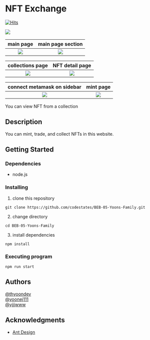 # NFT Exchange

[![Hits](https://hits.sh/github.com/codestates/BEB-05-Yoons-Family.svg)](https://hits.sh/github.com/codestates/BEB-05-Yoons-Family/)

<!-- Simple overview of use/purpose. -->

![](https://user-images.githubusercontent.com/64685759/184424705-a907f219-6525-4a7e-b792-ace6f8f013c2.png)

|                                                 main page                                                  |                                             main page section                                              |
| :--------------------------------------------------------------------------------------------------------: | :--------------------------------------------------------------------------------------------------------: |
| ![](https://user-images.githubusercontent.com/64685759/184424157-f466eb9d-5cb9-4e52-9685-e09d003ea928.png) | ![](https://user-images.githubusercontent.com/64685759/184424181-bdd41d0c-4000-4f2b-b2b6-0c60faefe648.png) |

|                                              collections page                                              |                                              NFT detail page                                               |
| :--------------------------------------------------------------------------------------------------------: | :--------------------------------------------------------------------------------------------------------: |
| ![](https://user-images.githubusercontent.com/64685759/184424174-68baf827-3e50-4ca5-be0d-291f5d59ccc0.png) | ![](https://user-images.githubusercontent.com/64685759/184424166-1a23e791-5d75-49e8-9072-7ec4332dbb41.png) |

|                                        connect metamask on sidebar                                         |                                                 mint page                                                  |
| :--------------------------------------------------------------------------------------------------------: | :--------------------------------------------------------------------------------------------------------: |
| ![](https://user-images.githubusercontent.com/64685759/184424173-4590f5d6-c7e3-48c5-9ae5-4bbf76361bd4.png) | ![](https://user-images.githubusercontent.com/64685759/184424169-d44e4270-a044-4541-8d55-27a24c3e9c73.png) |

You can view NFT from a collection

## Description

<!-- An in-depth paragraph about your project and overview of use. -->

You can mint, trade, and collect NFTs in this website.

## Getting Started

### Dependencies

<!-- * Describe any prerequisites, libraries, OS version, etc., needed before installing program. -->

- node.js

### Installing

<!-- * How/where to download your program
* Any modifications needed to be made to files/folders -->

1. clone this repository

```
git clone https://github.com/codestates/BEB-05-Yoons-Family.git
```

2. change directory

```
cd BEB-05-Yoons-Family
```

3. install dependencies

```
npm install
```

### Executing program

<!-- * How to run the program
* Step-by-step bullets -->

```
npm run start
```

<!-- ## Help

Any advise for common problems or issues.
```
command to run if program contains helper info
``` -->

## Authors

[@thyoondev](https://github.com/thyoondev)  
[@yoonej111](https://github.com/yoonej111)  
[@yjjjwww](https://github.com/yjjjwww)

<!-- Contributors names and contact info

ex. Dominique Pizzie
ex. [@DomPizzie](https://twitter.com/dompizzie) -->

<!-- ## Version History

* 0.2
    * Various bug fixes and optimizations
    * See [commit change]() or See [release history]()
* 0.1
    * Initial Release -->

<!-- ## License

This project is licensed under the [NAME HERE] License - see the LICENSE.md file for details -->

## Acknowledgments

<!-- Inspiration, code snippets, etc. -->

- [Ant Design](https://ant.design/)

